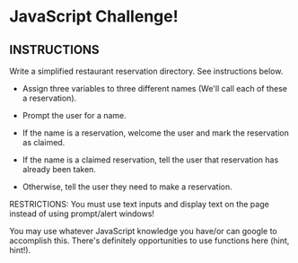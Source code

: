 JavaScript Challenge!
========

INSTRUCTIONS 
------------

Write a simplified restaurant reservation directory. See instructions below.

  * Assign three variables to three different names (We'll call each of these a reservation).

  * Prompt the user for a name.

  * If the name is a reservation, welcome the user and mark the reservation as claimed.

  * If the name is a claimed reservation, tell the user that reservation has already been taken.

  * Otherwise, tell the user they need to make a reservation.

  RESTRICTIONS: You must use text inputs and display text on the page instead of using prompt/alert windows!

You may use whatever JavaScript knowledge you have/or can google to accomplish this. There's definitely opportunities to use functions here (hint, hint!).